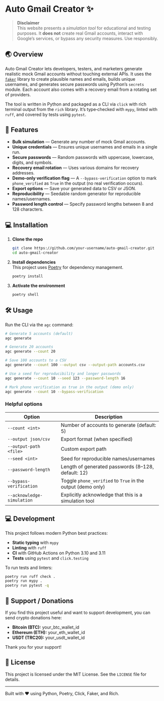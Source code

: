 # Auto Gmail Creator ✨

> **Disclaimer**  
> This website presents a *simulation tool* for educational and testing purposes. It **does not** create real Gmail accounts, interact with Google’s services, or bypass any security measures. Use responsibly.

## 🌏 Overview

Auto Gmail Creator lets developers, testers, and marketers generate realistic mock Gmail accounts without touching external APIs. It uses the [`faker`](https://faker.readthedocs.io/en/master/) library to create plausible names and emails, builds unique usernames, and generates secure passwords using Python’s `secrets` module. Each account also comes with a recovery email from a rotating set of providers.

The tool is written in Python and packaged as a CLI via `click` with rich terminal output from the `rich` library. It’s type‑checked with `mypy`, linted with `ruff`, and covered by tests using `pytest`.

## 🚀 Features

- **Bulk simulation** — Generate any number of mock Gmail accounts.
- **Unique credentials** — Ensures unique usernames and emails in a single run.
- **Secure passwords** — Random passwords with uppercase, lowercase, digits, and symbols.
- **Recovery email rotation** — Uses various domains for recovery addresses.
- **Demo‑only verification flag** — A `--bypass-verification` option to mark `phone_verified` as `True` in the output (no real verification occurs).
- **Export options** — Save your generated data to CSV or JSON.
- **Reproducibility** — Seedable random generator for reproducible names/usernames.
- **Password length control** — Specify password lengths between 8 and 128 characters.

## 💻 Installation

1. **Clone the repo**  
   ```bash
   git clone https://github.com/your-username/auto-gmail-creator.git
   cd auto-gmail-creator
   ```

2. **Install dependencies**  
   This project uses [Poetry](https://python-poetry.org/) for dependency management.  
   ```bash
   poetry install
   ```

3. **Activate the environment**  
   ```bash
   poetry shell
   ```

## 🛠️ Usage

Run the CLI via the `agc` command:

```bash
# Generate 5 accounts (default)
agc generate

# Generate 20 accounts
agc generate --count 20

# Save 100 accounts to a CSV
agc generate --count 100 --output csv --output-path accounts.csv

# Use a seed for reproducibility and longer passwords
agc generate --count 10 --seed 123 --password-length 16

# Mark phone verification as true in the output (demo only)
agc generate --count 10 --bypass-verification
```

### Helpful options

| Option                  | Description                                                  |
|------------------------ |--------------------------------------------------------------|
| `--count <int>`         | Number of accounts to generate (default: 5)                 |
| `--output json/csv`     | Export format (when specified)                              |
| `--output-path <file>`  | Custom export path                                          |
| `--seed <int>`          | Seed for reproducible names/usernames                       |
| `--password-length`     | Length of generated passwords (8–128, default: 12)          |
| `--bypass-verification` | Toggle `phone_verified` to `True` in the output (demo only) |
| `--acknowledge-simulation` | Explicitly acknowledge that this is a simulation tool     |

## 💻 Development

This project follows modern Python best practices:

- **Static typing** with `mypy`
- **Linting** with `ruff`
- **CI** with GitHub Actions on Python 3.10 and 3.11
- **Tests** using `pytest` and `click.testing`

To run tests and linters:

```bash
poetry run ruff check .
poetry run mypy .
poetry run pytest -q
```

## 💖 Support / Donations

If you find this project useful and want to support development, you can send crypto donations here:

- **Bitcoin (BTC):** your_btc_wallet_id
- **Ethereum (ETH):** your_eth_wallet_id
- **USDT (TRC20):** your_usdt_wallet_id

Thank you for your support!

## 📜 License

This project is licensed under the MIT License. See the `LICENSE` file for details.

---

Built with ❤️ using Python, Poetry, Click, Faker, and Rich.
